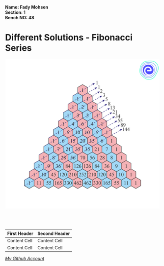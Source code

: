 **Name: Fady Mohsen** <br/>
**Section: 1** <br/>
**Bench NO: 48** <br/>


# Different Solutions - Fibonacci Series
![Fibonacci Series](Fibonacci-series.png) <br/> <br/> <br/> <br/>



| First Header  | Second Header |
| ------------- | ------------- |
| Content Cell  | Content Cell  |
| Content Cell  | Content Cell  |


*[My Github Account](https://github.com/fadymohsen/fibnacci-series)*
